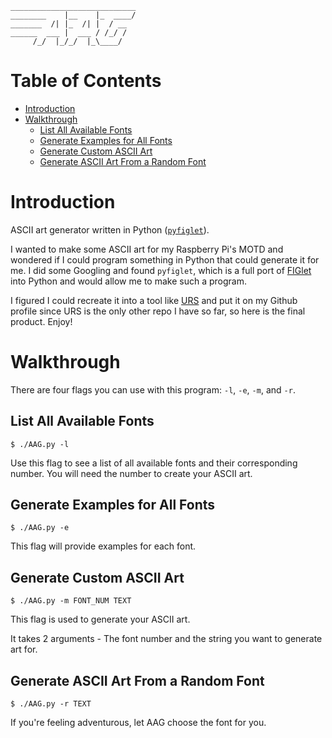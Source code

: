     ____________________________
    ________    |__    |_  ____/
    _______  /| |_  /| |  / __  
    ______  ___ |  ___ / /_/ /  
         /_/  |_/_/  |_\____/   

# Table of Contents

* [Introduction](#introduction)
* [Walkthrough](#walkthrough)
    + [List All Available Fonts](#list-all-available-fonts)
    + [Generate Examples for All Fonts](#generate-examples-for-all-fonts)
    + [Generate Custom ASCII Art](#generate-custom-ascii-art)
    + [Generate ASCII Art From a Random Font](#generate-ascii-art-from-a-random-font)

# Introduction

ASCII art generator written in Python ([`pyfiglet`](https://pypi.org/project/pyfiglet/)).

I wanted to make some ASCII art for my Raspberry Pi's MOTD and wondered if I could program something in Python that could generate it for me. I did some Googling and found `pyfiglet`, which is a full port of [FIGlet](http://www.figlet.org/) into Python and would allow me to make such a program. 

I figured I could recreate it into a tool like [URS](https://github.com/JosephLai241/Universal-Reddit-Scraper) and put it on my Github profile since URS is the only other repo I have so far, so here is the final product. Enjoy!

# Walkthrough

There are four flags you can use with this program: `-l`, `-e`, `-m`, and `-r`.

## List All Available Fonts

`$ ./AAG.py -l`

Use this flag to see a list of all available fonts and their corresponding number. You will need the number to create your ASCII art.

## Generate Examples for All Fonts

`$ ./AAG.py -e`

This flag will provide examples for each font. 

## Generate Custom ASCII Art

`$ ./AAG.py -m FONT_NUM TEXT`

This flag is used to generate your ASCII art.

It takes 2 arguments - The font number and the string you want to generate art for.

## Generate ASCII Art From a Random Font

`$ ./AAG.py -r TEXT`

If you're feeling adventurous, let AAG choose the font for you.
